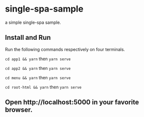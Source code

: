 # single-spa-sample
a simple single-spa sample.

## Install and Run
Run the following commands respectively on four terminals.

`cd app1 && yarn` then `yarn serve`

`cd app2 && yarn` then `yarn serve`

`cd menu && yarn` then `yarn serve`

`cd root-html && yarn` then `yarn serve`

## Open http://localhost:5000 in your favorite browser.

